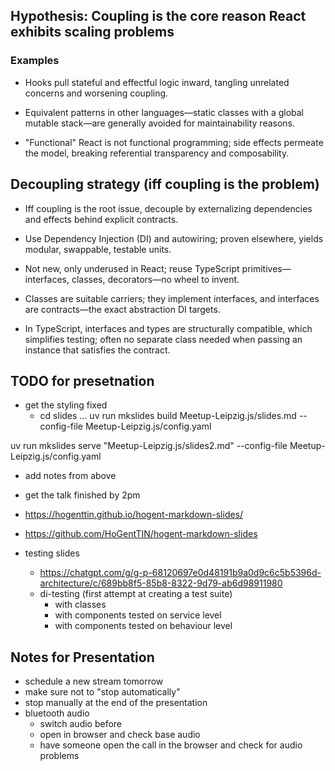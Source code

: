 ## Hypothesis: Coupling is the core reason React exhibits scaling problems

### Examples

- Hooks pull stateful and effectful logic inward, tangling unrelated concerns and worsening coupling.  
  <example code block>

- Equivalent patterns in other languages—static classes with a global mutable stack—are generally avoided for maintainability reasons.

<example code block>

- "Functional" React is not functional programming; side effects permeate the model, breaking referential transparency and composability.  
  <example code block>

## Decoupling strategy (iff coupling is the problem)

- Iff coupling is the root issue, decouple by externalizing dependencies and effects behind explicit contracts.

<example code block>

- Use Dependency Injection (DI) and autowiring; proven elsewhere, yields modular, swappable, testable units.
  <example code block>

- Not new, only underused in React; reuse TypeScript primitives—interfaces, classes, decorators—no wheel to invent.
- Classes are suitable carriers; they implement interfaces, and interfaces are contracts—the exact abstraction DI targets.
- In TypeScript, interfaces and types are structurally compatible, which simplifies testing; often no separate class needed when passing an instance that satisfies the contract.
  <example code block>

## TODO for presetnation

- get the styling fixed
  - cd slides ... uv run mkslides build Meetup-Leipzig.js/slides.md --config-file Meetup-Leipzig.js/config.yaml

 uv run mkslides serve "Meetup-Leipzig.js/slides2.md" --config-file Meetup-Leipzig.js/config.yaml


- add notes from above
- get the talk finished by 2pm
- https://hogenttin.github.io/hogent-markdown-slides/
- https://github.com/HoGentTIN/hogent-markdown-slides

- testing slides
  - https://chatgpt.com/g/g-p-68120697e0d48191b9a0d9c6c5b5396d-architecture/c/689bb8f5-85b8-8322-9d79-ab6d98911980
  - di-testing (first attempt at creating a test suite)
    - with classes
    - with components tested on service level
    - with components tested on behaviour level

## Notes for Presentation

- schedule a new stream tomorrow
- make sure not to "stop automatically"
- stop manually at the end of the presentation
- bluetooth audio
  - switch audio before
  - open in browser and check base audio
  - have someone open the call in the browser and check for audio problems
